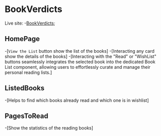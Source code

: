# BookVerdicts

Live site: 
-[BookVerdicts](https://book-verdicts.netlify.app/);

## HomePage
-[`View the List` button show the list of the books]
-[Interacting any card show the details of the books]
-[Interacting with the "Read" or "WishList" buttons seamlessly integrates the selected book into the dedicated Book List component, allowing users to effortlessly curate and manage their personal reading lists.]

## ListedBooks
-[Helps to find which books already read and which one is in wishlist]

## PagesToRead
-[Show the statistics of the reading books]

